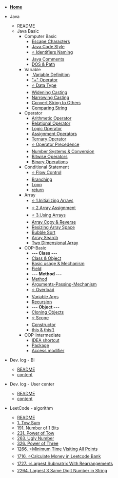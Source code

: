 - [<i class="fa-solid fa-house"></i> **Home**](/)

- <i class="fa-brands fa-java"></i> Java
  - [README](/en/Java/README.md)
  - Java Basic
    - Computer Basic
      - [<i class="fa-solid fa-gears"></i> Escape Characters](/en/Java/1.Java-Basic/1.Computer-Basic/1.Escape-Characters.md)
      - [<i class="fa-solid fa-ruler"></i> Java Code Style](/en/Java/1.Java-Basic/1.Computer-Basic/2.Java-Code-Style.md)
      - [⭐ Identifiers Naming](/en/Java/1.Java-Basic/1.Computer-Basic/3.Identifiers-naming.md)
      - [<i class="fa-solid fa-message"></i> Java Comments](/en/Java/1.Java-Basic/1.Computer-Basic/4.Java-Comments.md)
      - [<i class="fa-solid fa-folder-open"></i> DOS & Path](/en/Java/1.Java-Basic/1.Computer-Basic/5.DOS&Path.md)
    - Variable
      - [️<i class="fa-solid fa-tag"></i> Variable Definition](/en/Java/1.Java-Basic/2.Variable/1.Variable-Definition.md)
      - [<i class="fa-solid fa-plus"></i> "+" Operator](/en/Java/1.Java-Basic/2.Variable/2.+operator.md)
      - [⭐ Data Type](/en/Java/1.Java-Basic/2.Variable/3.Data-Type.md)
      - [<i class="fa-solid fa-arrow-up-wide-short"></i> Widening Casting](/en/Java/1.Java-Basic/2.Variable/4.Widening-Casting.md)
      - [<i class="fa-solid fa-arrow-down-wide-short"></i> Narrowing Casting](/en/Java/1.Java-Basic/2.Variable/5.Narrowing-Casting.md)
      - [<i class="fa-solid fa-rotate-right"></i> Convert String to Others](/en/Java/1.Java-Basic/2.Variable/6.String-Convert-other.md)
      - [<i class="fa-solid fa-scale-balanced"></i> Comparing String](/en/Java/1.Java-Basic/2.Variable/7.Compare-String.md)
    - Operator
      - [<i class="fa-solid fa-plus-minus"></i> Arithmetic Operator](/en/Java/1.Java-Basic/3.Operator/1.Arithmetic-Operator.md)
      - [<i class="fa-solid fa-greater-than-equal"></i> Relational Operator](/en/Java/1.Java-Basic/3.Operator/2.Relational-Operator.md)
      - [<i class="fa-solid fa-circle-half-stroke"></i> Logic Operator](/en/Java/1.Java-Basic/3.Operator/3.Logic-Operator.md)
      - [<i class="fa-solid fa-equals"></i> Assignment Operators](/en/Java/1.Java-Basic/3.Operator/4.Assignment-Operators.md)
      - [<i class="fa-solid fa-question"></i> Ternary Operator](/en/Java/1.Java-Basic/3.Operator/5.Ternary-Operator.md)
      - [⭐ Operator Precedence](/en/Java/1.Java-Basic/3.Operator/6.Operator-Precedence.md)
      - [<i class="fa-solid fa-0"></i> Number Systems & Conversion](/en/Java/1.Java-Basic/3.Operator/7.Number-Systems&Conversion.md)
      - [<i class="fa-solid fa-greater-than"></i> Bitwise Operators](/en/Java/1.Java-Basic/3.Operator/8.Bitwise-Operators.md)
      - [<i class="fa-solid fa-right-left"></i> Binary Operations](/en/Java/1.Java-Basic/3.Operator/9.Binary-Operations.md)
    - Conditional Statement
      - [⭐ Flow Control](/en/Java/1.Java-Basic/4.Conditional-Statement/1.Flow-control.md)
      - [<i class="fa-solid fa-code-branch"></i> Branching](/en/Java/1.Java-Basic/4.Conditional-Statement/2.Branching.md)
      - [<i class="fa-solid fa-repeat"></i> Loop](/en/Java/1.Java-Basic/4.Conditional-Statement/3.Loop.md)
      - [<i class="fa-solid fa-reply"></i> return](/en/Java/1.Java-Basic/4.Conditional-Statement/4.return.md)
    - Array
      - [⭐ 1.Initializing Arrays](/en/Java/1.Java-Basic/5.Array/1.Initializing-Arrays.md)
      - [⭐ 2.Array Assignment](/en/Java/1.Java-Basic/5.Array/2.Array-Assignment.md)
      - [⭐ 3.Using Arrays](/en/Java/1.Java-Basic/5.Array/3.Using-Arrays.md)
      - [<i class="fa-solid fa-clone"></i> Array Copy & Reverse](/en/Java/1.Java-Basic/5.Array/4.Array-Copy&Reverse.md)
      - [<i class="fa-solid fa-compress"></i> Resizing Array Space](/en/Java/1.Java-Basic/5.Array/5.Resizing-Array-Space.md)
      - [<i class="fa-solid fa-arrow-down-wide-short"></i> Bubble Sort](/en/Java/1.Java-Basic/5.Array/6.Bubble-Sort.md)
      - [<i class="fa-solid fa-magnifying-glass"></i> Array Search](/en/Java/1.Java-Basic/5.Array/7.Array-Search.md)
      - [<i class="fa-solid fa-braille"></i> Two Dimensional Array](/en/Java/1.Java-Basic/5.Array/8.TwoD-Array.md)
    - OOP-Basic
      - **--- Class ---**
      - [<i class="fa-solid fa-layer-group"></i> Class & Object](/en/Java/1.Java-Basic/6.OOP-Basic/1.Class&Object.md)
      - [<i class="fa-solid fa-diagram-next"></i> Basic usage & Mechanism](/en/Java/1.Java-Basic/6.OOP-Basic/2.Basic-usage-&-Mechanism.md)
      - [<i class="fa-solid fa-list-ul"></i> Field](/en/Java/1.Java-Basic/6.OOP-Basic/3.Field.md)
      - **--- Method ---**
      - [<i class="fa-solid fa-gear"></i> Method](/en/Java/1.Java-Basic/6.OOP-Basic/4.Method.md)
      - [<i class="fa-solid fa-wrench"></i> Arguments-Passing-Mechanism](/en/Java/1.Java-Basic/6.OOP-Basic/5.Arguments-Passing-Mechanism.md)
      - [⭐ Overload](/en/Java/1.Java-Basic/6.OOP-Basic/7.Overload.md)
      - [<i class="fa-solid fa-ellipsis"></i> Variable Args](/en/Java/1.Java-Basic/6.OOP-Basic/8.Variable-Args.md)
      - [<i class="fa-solid fa-arrows-spin"></i> Recursion](/en/Java/1.Java-Basic/6.OOP-Basic/6.Recursion.md)
      - **--- Object ---**
      - [<i class="fa-solid fa-tent-arrow-turn-left"></i> Cloning Objects](/en/Java/1.Java-Basic/6.OOP-Basic/9.Cloning-Objects.md)
      - [⭐ Scope](/en/Java/1.Java-Basic/6.OOP-Basic/10.Scope.md)
      - [<i class="fa-solid fa-hammer"></i> Constructor](/en/Java/1.Java-Basic/6.OOP-Basic/11.Constructor.md)
      - [<i class="fa-solid fa-right-from-bracket"></i> this & this()](/en/Java/1.Java-Basic/6.OOP-Basic/12.this&this().md)
    - OOP-Intermediate
      - [<i class="fa-solid fa-rocket"></i> IDEA shortcut](/en/Java/1.Java-Basic/7.OOP-Intermediate/1.IDEA-shortcut.md)
      - [<i class="fa-solid fa-box"></i> Package](/en/Java/1.Java-Basic/7.OOP-Intermediate/2.Package.md)
      - [<i class="fa-solid fa-lock"></i> Access modifier](/en/Java/1.Java-Basic/7.OOP-Intermediate/3.Access-modifier.md)

- <i class="fa-solid fa-cubes"></i> Dev. log - BI
  - [README](/en/BI/README.md)
  - [content](/en/BI/content.md)


- <i class="fa-solid fa-address-book"></i> Dev. log - User center
  - [README](/en/UserCenter/README.md)
  - [content](/en/UserCenter/content.md)

- <i class="fa-solid fa-code"></i> LeetCode - algorithm
  - [README](/en/LeetCode/README.md)
  - [1. Tow Sum](/en/LeetCode/1.Tow-Sum.md)
  - [191. Number of 1 Bits](/en/LeetCode/191.Number-of-1-Bits.md)
  - [231. Power of Tow](/en/LeetCode/231.Power-of-Tow.md)
  - [263. Ugly Number](/en/LeetCode/263.Ugly-Number.md)
  - [326. Power of Three](/en/LeetCode/326.Power-of-Three.md)
  - [1266. ⭐Minimum Time Visiting All Points](/en/LeetCode/1266.Minimum-Time-Visiting-All-Points.md)
  - [1716. ⭐Calculate Money in Leetcode Bank](/en/LeetCode/1716.Calculate-Money-in-Leetcode-Bank.md)
  - [1727. ⭐Largest Submatrix With Rearrangements](/en/LeetCode/1727.Largest-Submatrix-With-Rearrangements.md)
  - [2264. Largest 3 Same Digit Number in String](/en/LeetCode/2264.Largest3Same-Digit-Number-in-String.md)
